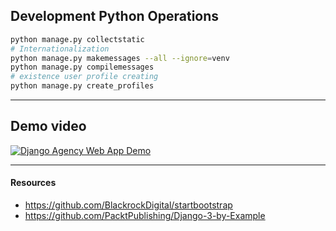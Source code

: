 ## Development Python Operations
```bash
python manage.py collectstatic
# Internationalization
python manage.py makemessages --all --ignore=venv
python manage.py compilemessages
# existence user profile creating
python manage.py create_profiles
```
---

## Demo video

[![Django Agency Web App Demo](https://img.youtube.com/vi/nEFGCNF6uYQ/maxresdefault.jpg)](https://www.youtube.com/watch?v=nEFGCNF6uYQ)

---
#### Resources
- https://github.com/BlackrockDigital/startbootstrap
- https://github.com/PacktPublishing/Django-3-by-Example
